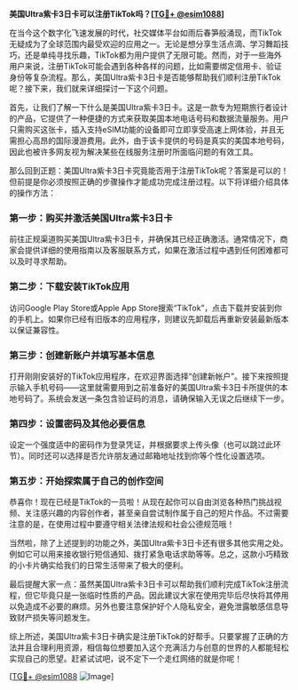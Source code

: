 **美国Ultra紫卡3日卡可以注册TikTok吗？[[TG💪+ @esim1088](https://t.me/s/esim1088)]**

在当今这个数字化飞速发展的时代，社交媒体平台如雨后春笋般涌现，而TikTok无疑成为了全球范围内最受欢迎的应用之一。无论是想分享生活点滴、学习舞蹈技巧，还是单纯寻找乐趣，TikTok都为用户提供了无限可能。然而，对于一些海外用户来说，注册TikTok可能会遇到各种各样的问题，比如需要绑定信用卡、验证身份等复杂流程。那么，美国Ultra紫卡3日卡是否能够帮助我们顺利注册TikTok呢？接下来，我们就来详细探讨一下这个问题。

首先，让我们了解一下什么是美国Ultra紫卡3日卡。这是一款专为短期旅行者设计的产品，它提供了一种便捷的方式来获取美国本地电话号码和数据流量服务。用户只需购买这张卡，插入支持eSIM功能的设备即可立即享受高速上网体验，并且无需担心高昂的国际漫游费用。此外，由于该卡提供的号码是真实的美国本地号码，因此也被许多网友视为解决某些在线服务注册时所面临问题的有效工具。

那么回到正题：美国Ultra紫卡3日卡究竟能否用于注册TikTok呢？答案是可以的！但前提是你必须按照正确的步骤操作才能成功完成注册过程。以下将详细介绍具体的操作方法：

### 第一步：购买并激活美国Ultra紫卡3日卡
前往正规渠道购买美国Ultra紫卡3日卡，并确保其已经正确激活。通常情况下，商家会提供详细的使用指南以及客服联系方式，如果在激活过程中遇到任何困难都可以及时寻求帮助。

### 第二步：下载安装TikTok应用
访问Google Play Store或Apple App Store搜索“TikTok”，点击下载并安装到你的手机上。如果你已经有旧版本的应用程序，则建议先卸载后再重新安装最新版本以保证兼容性。

### 第三步：创建新账户并填写基本信息
打开刚刚安装好的TikTok应用程序，在欢迎界面选择“创建新帐户”。接下来按照提示输入手机号码——这里就需要用到之前准备好的美国Ultra紫卡3日卡所提供的本地号码了。系统会发送一条包含验证码的消息，请确保输入无误之后继续下一步。

### 第四步：设置密码及其他必要信息
设定一个强度适中的密码作为登录凭证，并根据要求上传头像（也可以跳过此环节）。同时还可以选择是否允许朋友通过邮箱地址找到你等个性化设置选项。

### 第五步：开始探索属于自己的创作空间
恭喜你！现在已经是TikTok的一员啦！从现在起你可以自由浏览各种热门挑战视频、关注感兴趣的内容创作者，甚至亲自尝试制作属于自己的短片作品。不过需要注意的是，在使用过程中要遵守相关法律法规和社会公德规范哦！

当然啦，除了上述提到的功能之外，美国Ultra紫卡3日卡还有很多其他实用之处。例如它可以用来接收银行短信通知、拨打紧急电话求助等等。总之，这款小巧精致的小卡片确实给我们的日常生活带来了极大的便利。

最后提醒大家一点：虽然美国Ultra紫卡3日卡可以帮助我们顺利完成TikTok注册流程，但它毕竟只是一张临时性质的产品。因此建议大家在使用完毕后尽快将其停用以免造成不必要的麻烦。另外也要注意保护好个人隐私安全，避免泄露敏感信息导致财产损失等问题发生。

综上所述，美国Ultra紫卡3日卡确实是注册TikTok的好帮手。只要掌握了正确的方法并且合理利用资源，相信每位想要加入这个充满活力与创意的世界的人都能轻松实现自己的愿望。赶紧试试吧，说不定下一个走红网络的就是你呢！

[[TG💪+ @esim1088](https://t.me/s/esim1088) ![Image](https://i.postimg.cc/4NQfJmqS/Snipaste-2025-05-13-00-14-12.png)]